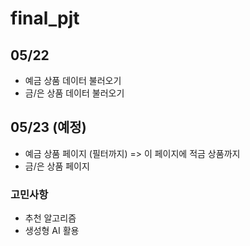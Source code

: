 # final_pjt

## 05/22
- 예금 상품 데이터 불러오기
- 금/은 상품 데이터 불러오기

## 05/23 (예정)
- 예금 상품 페이지 (필터까지)
=> 이 페이지에 적금 상품까지
- 금/은 상품 페이지

### 고민사항
- 추천 알고리즘
- 생성형 AI 활용